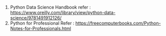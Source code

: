 1. Python Data Science Handbook refer : https://www.oreilly.com/library/view/python-data-science/9781491912126/
2. Python for Professional Refer : https://freecomputerbooks.com/Python-Notes-for-Professionals.html